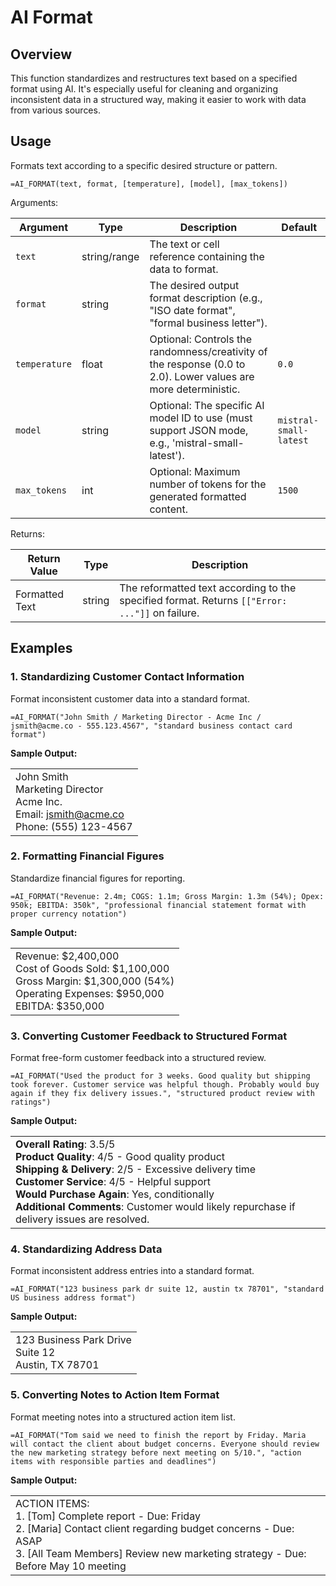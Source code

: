 # AI Format

## Overview

This function standardizes and restructures text based on a specified format using AI. It's especially useful for cleaning and organizing inconsistent data in a structured way, making it easier to work with data from various sources.

## Usage

Formats text according to a specific desired structure or pattern.

```excel
=AI_FORMAT(text, format, [temperature], [model], [max_tokens])
```

Arguments:

| Argument      | Type           | Description                                                                                              | Default         |
|---------------|----------------|----------------------------------------------------------------------------------------------------------|-----------------|
| `text`        | string/range   | The text or cell reference containing the data to format.                                                |                 |
| `format`      | string         | The desired output format description (e.g., "ISO date format", "formal business letter").           |                 |
| `temperature` | float          | Optional: Controls the randomness/creativity of the response (0.0 to 2.0). Lower values are more deterministic. | `0.0`     |
| `model`       | string         | Optional: The specific AI model ID to use (must support JSON mode, e.g., 'mistral-small-latest').         | `mistral-small-latest` |
| `max_tokens`  | int            | Optional: Maximum number of tokens for the generated formatted content.                                  | `1500`          |

Returns:

| Return Value  | Type    | Description                                                                                                    |
|---------------|---------|----------------------------------------------------------------------------------------------------------------|
| Formatted Text| string  | The reformatted text according to the specified format. Returns `[["Error: ..."]]` on failure.                     |

## Examples

### 1. Standardizing Customer Contact Information
Format inconsistent customer data into a standard format.
```excel
=AI_FORMAT("John Smith / Marketing Director - Acme Inc / jsmith@acme.co - 555.123.4567", "standard business contact card format")
```
**Sample Output:**

| |
|---------------------------|
| John Smith<br>Marketing Director<br>Acme Inc.<br>Email: jsmith@acme.co<br>Phone: (555) 123-4567 |

### 2. Formatting Financial Figures
Standardize financial figures for reporting.
```excel
=AI_FORMAT("Revenue: 2.4m; COGS: 1.1m; Gross Margin: 1.3m (54%); Opex: 950k; EBITDA: 350k", "professional financial statement format with proper currency notation")
```
**Sample Output:**

| |
|---------------------------|
| Revenue: $2,400,000<br>Cost of Goods Sold: $1,100,000<br>Gross Margin: $1,300,000 (54%)<br>Operating Expenses: $950,000<br>EBITDA: $350,000 |

### 3. Converting Customer Feedback to Structured Format
Format free-form customer feedback into a structured review.
```excel
=AI_FORMAT("Used the product for 3 weeks. Good quality but shipping took forever. Customer service was helpful though. Probably would buy again if they fix delivery issues.", "structured product review with ratings")
```
**Sample Output:**

| |
|---------------------------|
| **Overall Rating**: 3.5/5<br>**Product Quality**: 4/5 - Good quality product<br>**Shipping & Delivery**: 2/5 - Excessive delivery time<br>**Customer Service**: 4/5 - Helpful support<br>**Would Purchase Again**: Yes, conditionally<br>**Additional Comments**: Customer would likely repurchase if delivery issues are resolved. |

### 4. Standardizing Address Data
Format inconsistent address entries into a standard format.
```excel
=AI_FORMAT("123 business park dr suite 12, austin tx 78701", "standard US business address format")
```
**Sample Output:**

| |
|---------------------------|
| 123 Business Park Drive<br>Suite 12<br>Austin, TX 78701 |

### 5. Converting Notes to Action Item Format
Format meeting notes into a structured action item list.
```excel
=AI_FORMAT("Tom said we need to finish the report by Friday. Maria will contact the client about budget concerns. Everyone should review the new marketing strategy before next meeting on 5/10.", "action items with responsible parties and deadlines")
```
**Sample Output:**

| |
|---------------------------|
| ACTION ITEMS:<br>1. [Tom] Complete report - Due: Friday<br>2. [Maria] Contact client regarding budget concerns - Due: ASAP<br>3. [All Team Members] Review new marketing strategy - Due: Before May 10 meeting |